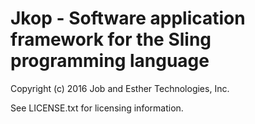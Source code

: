 Jkop - Software application framework for the Sling programming language
========================================================================

Copyright (c) 2016 Job and Esther Technologies, Inc.

See LICENSE.txt for licensing information.
